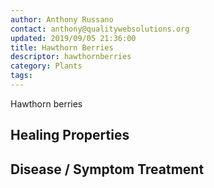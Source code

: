 ```yaml
---
author: Anthony Russano
contact: anthony@qualitywebsolutions.org
updated: 2019/09/05 21:36:00
title: Hawthorn Berries
descriptor: hawthornberries
category: Plants
tags:
---
```

Hawthorn berries

## Healing Properties

## Disease / Symptom Treatment

[^1]: **Title:** <br>**Author(s):**  <br>**Institution(s):** <br>**Publication:** <i> </i><br>**Date:** <br>**Abstract:** <i> </i><br>**Link:** []()<br>**Citations:**   